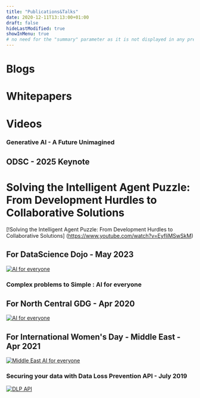 ```yaml
---
title: "Publications&Talks"
date: 2020-12-11T13:13:00+01:00
draft: false
hideLastModified: true
showInMenu: true
# no need for the "summary" parameter as it is not displayed in any previews
---
```



# Blogs

# Whitepapers

# Videos


### Generative AI - A Future Unimagined 
## ODSC - 2025 Keynote 
# Solving the Intelligent Agent Puzzle: From Development Hurdles to Collaborative Solutions
[!Solving the Intelligent Agent Puzzle: From Development Hurdles to Collaborative Solutions] (https://www.youtube.com/watch?v=EyfliMSwSkM)

## For DataScience Dojo - May 2023
[![AI for everyone](http://img.youtube.com/vi/wurtsM3IOno/0.jpg)](https://www.youtube.com/watch?v=TiJ14b4DJ5I "Generative AI")

### Complex problems to Simple : AI for everyone
## For North Central GDG - Apr 2020
[![AI for everyone](http://img.youtube.com/vi/wurtsM3IOno/0.jpg)](https://www.youtube.com/watch?v=wurtsM3IOno "AI for everyone")

## For International Women's Day - Middle East - Apr 2021
[![Middle East AI for everyone](http://img.youtube.com/vi/HsOy8zHzEfo/0.jpg)](https://www.youtube.com/watch?v=HsOy8zHzEfo "Middle East AI for everyone")

### Securing your data with Data Loss Prevention API - July 2019
[![DLP API](http://img.youtube.com/vi/YsP4_epVxg8/0.jpg)](https://www.youtube.com/watch?v=YsP4_epVxg8 "DLP API")